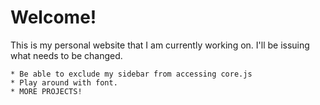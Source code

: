 # Welcome!

This is my personal website that I am currently working on. I'll be issuing what needs to be changed.


	* Be able to exclude my sidebar from accessing core.js
	* Play around with font.
	* MORE PROJECTS!

